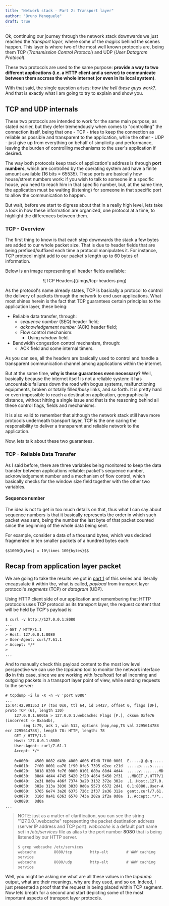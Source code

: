 ```yaml
---
title: "Network stack - Part 2: Transport layer"
author: "Bruno Meneguele"
draft: true
---
```


Ok, continuing our journey through the network stack downwards we just reached
the _transport layer_, where some of the _magics_ behind the scenes happen.
This layer is where two of the most well known protocols are, being them TCP
(_Transmission Control Protocol_) and UDP (_User Datagram Protocol_).

These two protocols are used to the same purpose: **provide a way to two
different applications (i.e. a HTTP client and a server) to communicate between
them accross the whole internet (or even in its local system)**.

With that said, the single question arises: _how the hell these guys work?_.
And that is exactly what I am going to try to explain and show you.

## TCP and UDP internals

These two protocols are intended to work for the same main purpose, as stated
earlier, but they defer tremendously when comes to "controlling" the connection
itself, being that one - TCP - tries to keep the connection as reliable as
possible and transparent to the application, while the other - UDP - just give
up from everything on behalf of simplicity and performance, leaving the burden
of controlling mechanisms to the user's application if desired.

The way both protocols keep track of application's address is through **port
numbers**, which are controlled by the operating system and have a finite
amount available (16 bits = 65535). These ports are basically how house/street
numbers work: if you wish to talk to someone in a specific house, you need to
reach him in that specific number, but, at the same time, the application must
be waiting (listening) for someone in that specific port to allow the
communication to happen.

But wait, before we start to digress about that in a really high level, lets
take a look in how these information are organized, one protocol at a time, to
highlight the differences between them.

### TCP - Overview

The first thing to know is that each step downwards the stack a few bytes are
added to our whole packet size. That is due to header fields that are being
prefixed/suffixed each time a protocol manipulates it. For instance, TCP
protocol might add to our packet's length up to 60 bytes of information.

Below is an image representing all header fields available:

<center>![TCP Headers](/imgs/tcp-headers.png)</center>

As the protocol's name already states, TCP is basically a protocol to control
the delivery of packets through the network to end user applications. What most
shines herein is the fact that TCP guarantees certain principles to the application
layer, these being:

* Reliable data transfer, through:
    * _sequence number_ (SEQ) header field;
    * _acknowledgement number_ (ACK) header field;
    * Flow control mechanism:
        * Using _window_ field.
* Bandwidth congestion control mechanism, through:
    * ACK field and some internal timers.

As you can see, all the headers are basically used to control and handle a
transparent communication channel among applications within the internet.

But at the same time, **why is these guarantees even necessary?** Well,
basically because the internet itself is not a reliable system: it has
uncountable failures down the road with bogus systems, malfunctioning
equipments, broken or totally filled/busy links, and so forth. It is pretty
hard or even impossible to reach a destination application, geographically
distance, without hitting a single issue and that is the reasoning behind all
these control flags, fields and mechanisms.

It is also valid to remember that although the network stack still have more
protocols underneath transport layer, TCP is the one caring the responsibility
to deliver a transparent and reliable network to the application.

Now, lets talk about these two guarantees.

### TCP - Reliable Data Transfer

As I said before, there are three variables being monitored to keep the data
transfer between applications reliable: packet's sequence number,
acknowledgement number and a mechanism of flow control, which basically checks
for the window size field together with the other two variables.

#### Sequence number

The idea is not to get in too much details on that, thus what I can say about
sequence numbers is that it basically represents the order in which such packet
was sent, being the number the last byte of that packet counted since the
beginning of the whole data being sent.

For example, consider a data of a thousand bytes, which was decided fragmented
in ten smaller packets of a hundred bytes each:

`$$1000{bytes} = 10\times 100{bytes}$$`

## Recap from application layer packet

We are going to take the results we got in [part 1](/posts/net-stack-app) of
this series and literally encapsulate it within the, what is called, *payload*
from transport layer protocol's *segments* (TCP) or *datagram* (UDP).

Using HTTP client side of our application and remembering that HTTP protocols
uses TCP protocol as its transport layer, the request content that will be held
by TCP's payload is:

```
$ curl -v http://127.0.0.1:8080
...
> GET / HTTP/1.1
> Host: 127.0.0.1:8080
> User-Agent: curl/7.61.1
> Accept: */*
>
...
```

And to manually check this payload content to the most low level perspective we
can use the _tcpdump_ tool to monitor the network interface (**lo** in this
case, since we are working with _localhost_) for all incoming and outgoing
packets in a transport layer point of view, while sending requests to the
server:

```
# tcpdump -i lo -X -n -v 'port 8080'
...
15:04:42.901353 IP (tos 0x0, ttl 64, id 54427, offset 0, flags [DF], proto TCP (6), length 130)
    127.0.0.1.60016 > 127.0.0.1.webcache: Flags [P.], cksum 0xfe76 (incorrect -> 0xaa4b),
        seq 1:79, ack 1, win 512, options [nop,nop,TS val 2295614788 ecr 2295614788], length 78: HTTP, length: 78
	GET / HTTP/1.1
	Host: 127.0.0.1:8080
	User-Agent: curl/7.61.1
	Accept: */*
	
	0x0000:  4500 0082 d49b 4000 4006 67d8 7f00 0001  E.....@.@.g.....
	0x0010:  7f00 0001 ea70 1f90 8fe5 7395 d2ee c21d  .....p....s.....
	0x0020:  8018 0200 fe76 0000 0101 080a 88d4 4d44  .....v........MD
	0x0030:  88d4 4d44 4745 5420 2f20 4854 5450 2f31  ..MDGET./.HTTP/1
	0x0040:  2e31 0d0a 486f 7374 3a20 3132 372e 302e  .1..Host:.127.0.
	0x0050:  302e 313a 3830 3830 0d0a 5573 6572 2d41  0.1:8080..User-A
	0x0060:  6765 6e74 3a20 6375 726c 2f37 2e36 312e  gent:.curl/7.61.
	0x0070:  310d 0a41 6363 6570 743a 202a 2f2a 0d0a  1..Accept:.*/*..
	0x0080:  0d0a                               
...
```

> NOTE: just as a matter of clarification, you can see the string
> "127.0.0.1.webcache" representing the packet destination address (server IP
> address and TCP port): _webcache_ is a default port name set in
> */etc/services* file as alias to the port number **8080** that is being
> listened by our HTTP server.
>
>```
>$ grep webcache /etc/services
>webcache        8080/tcp        http-alt        # WWW caching service
>webcache        8080/udp        http-alt        # WWW caching service
>```

Well, you might be asking me what are all these values in the _tcpdump_ output,
what are their meanings, why are they used, and so on. Indeed, I just
presented a proof that the request in being placed within TCP segment. Now lets
breath for a second and start depicting some of the most important aspects of
transport layer protocols.

